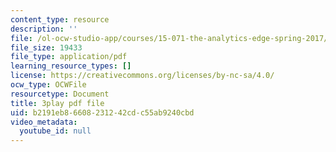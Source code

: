```yaml
---
content_type: resource
description: ''
file: /ol-ocw-studio-app/courses/15-071-the-analytics-edge-spring-2017/b2191eb86608231242cdc55ab9240cbd_MvERdFp8mvI.pdf
file_size: 19433
file_type: application/pdf
learning_resource_types: []
license: https://creativecommons.org/licenses/by-nc-sa/4.0/
ocw_type: OCWFile
resourcetype: Document
title: 3play pdf file
uid: b2191eb8-6608-2312-42cd-c55ab9240cbd
video_metadata:
  youtube_id: null
---
```

